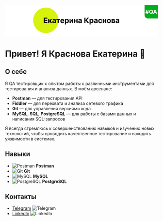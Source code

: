 <img src="https://raw.githubusercontent.com/KKatrin22/KKatrin22/main/assets/baner.png"/>

# Привет! Я Краснова Екатерина 👋

## О себе
Я QA тестировщик с опытом работы с различными инструментами для тестирования и анализа данных. В моём арсенале:

- **Postman** — для тестирования API
- **Fiddler** — для перехвата и анализа сетевого трафика
- **Git** — для управления версиями кода
- **MySQL**, **SQL**, **PostgreSQL** — для работы с базами данных и написания SQL-запросов

Я всегда стремлюсь к совершенствованию навыков и изучению новых технологий, чтобы проводить качественное тестирование и находить уязвимости в системах.

## Навыки
- <img src="https://cdn-icons-png.flaticon.com/512/5968/5968853.png" alt="Postman" width="30"/> **Postman**
- <img src="https://cdn-icons-png.flaticon.com/512/2111/2111288.png" alt="Git" width="30"/> **Git**
- <img src="https://cdn-icons-png.flaticon.com/512/528/528260.png" alt="MySQL" width="30"/> **MySQL**
- <img src="https://cdn-icons-png.flaticon.com/512/5968/5968342.png" alt="PostgreSQL" width="30"/> **PostgreSQL**

## Контакты
- [Telegram](https://t.me/+79274524767) <img src="https://cdn-icons-png.flaticon.com/512/2111/2111646.png" alt="Telegram" width="30"/>
- [LinkedIn](https://linkedin.com/in/ekaterina-krasnova) <img src="https://cdn-icons-png.flaticon.com/512/174/174857.png" alt="LinkedIn" width="30"/>

